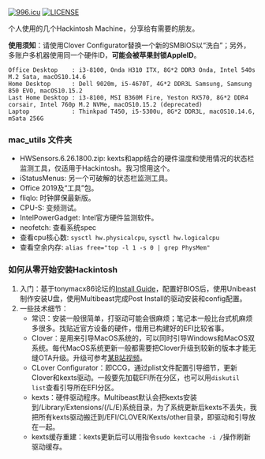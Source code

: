 
[![996.icu](https://img.shields.io/badge/link-996.icu-red.svg)](https://996.icu)
[![LICENSE](https://img.shields.io/badge/license-Anti%20996-blue.svg)](https://github.com/996icu/996.ICU/blob/master/LICENSE)

个人使用的几个Hackintosh Machine，分享给有需要的朋友。

**使用须知**：请使用Clover Configurator替换一个新的SMBIOS以“洗白”；另外，多账户多机器使用同一个硬件ID，**可能会被苹果封锁AppleID**。

```
Office Desktop    : i3-8100, Onda H310 ITX, 8G*2 DDR3 Onda, Intel 540s M.2 Sata, macOS10.14.6
Home Desktop      : Dell 9020m, i5-4670T, 4G*2 DDR3L Samsung, Samsung 850 EVO, macOS10.15.2
Last Home Desktop : i3-8100, MSI B360M Fire, Yeston RX570, 8G*2 DDR4 corsair, Intel 760p M.2 NVMe, macOS10.15.2 (deprecated)
Laptop            : Thinkpad T450, i5-5300u, 8G*2 DDR3L, macOS10.14.6, mSata 256G
```

### mac_utils 文件夹
- HWSensors.6.26.1800.zip: kexts和app结合的硬件温度和使用情况的状态栏监测工具，仅适用于Hackintosh。我习惯用这个。
- iStatusMenus: 另一个可破解的状态栏监测工具。
- Office 2019及“工具”包。
- fliqlo: 时钟屏保最新版。
- CPU-S: 变频测试。
- IntelPowerGadget: Intel官方硬件监测软件。
- neofetch: 查看系统spec
- 查看cpu核心数: `sysctl hw.physicalcpu`, `sysctl hw.logicalcpu`
- 查看空余内存: `alias free="top -l 1 -s 0 | grep PhysMem"`

### 如何从零开始安装Hackintosh
1. 入门：基于tonymacx86论坛的[Install Guide](https://www.tonymacx86.com/threads/unibeast-install-macos-mojave-on-any-supported-intel-based-pc.259381/)，配置好BIOS后，使用Unibeast制作安装U盘，使用Multibeast完成Post Install的驱动安装和config配置。
1. 一些技术细节：
    - 常识：安装一般很简单，打驱动可能会很麻烦；笔记本一般比台式机麻烦多很多。找贴近官方设备的硬件，借用已构建好的EFI比较省事。
    - Clover：是用来引导MacOS系统的，可以同时引导Windows和MacOS双系统。每代MacOS系统更新一般都需要把Clover升级到较新的版本才能无缝OTA升级。升级可参考[某B站视频](https://www.bilibili.com/video/av49751074?t=72)。
    - CLover Configurator：即CCG，通过plist文件配置引导细节，更新Clover和kexts驱动。一般要先加载EFI所在分区，也可以用`diskutil list`查看引导所在EFI分区。
    - kexts：硬件驱动程序。Multibeast默认会把kexts安装到/Library/Extensions/(/L/E)系统目录，为了系统更新后kexts不丢失，我把所有kexts驱动搬迁到/EFI/CLOVER/Kexts/other目录，即驱动和引导放在一起。
    - kexts缓存重建：kexts更新后可以用指令`sudo kextcache -i /`操作刷新驱动缓存。
